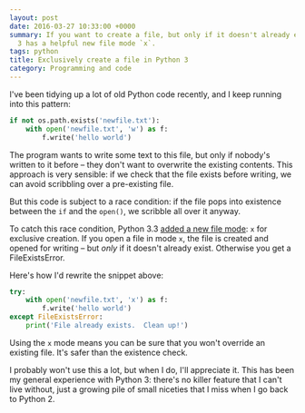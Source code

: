 ```yaml
---
layout: post
date: 2016-03-27 10:33:00 +0000
summary: If you want to create a file, but only if it doesn't already exist, Python
  3 has a helpful new file mode `x`.
tags: python
title: Exclusively create a file in Python 3
category: Programming and code
---
```


I've been tidying up a lot of old Python code recently, and I keep running into this pattern:

```python
if not os.path.exists('newfile.txt'):
    with open('newfile.txt', 'w') as f:
        f.write('hello world')
```

The program wants to write some text to this file, but only if nobody's written to it before – they don't want to overwrite the existing contents.
This approach is very sensible: if we check that the file exists before writing, we can avoid scribbling over a pre-existing file.

But this code is subject to a race condition: if the file pops into existence between the `if` and the `open()`, we scribble all over it anyway.

To catch this race condition, Python 3.3 [added a new file mode](https://docs.python.org/3/whatsnew/3.3.html#io): `x` for exclusive creation.
If you open a file in mode `x`, the file is created and opened for writing – but *only* if it doesn't already exist.
Otherwise you get a FileExistsError.

Here's how I'd rewrite the snippet above:

```python
try:
    with open('newfile.txt', 'x') as f:
        f.write('hello world')
except FileExistsError:
    print('File already exists.  Clean up!')
```

Using the `x` mode means you can be sure that you won't override an existing file.
It's safer than the existence check.

I probably won't use this a lot, but when I do, I'll appreciate it.
This has been my general experience with Python 3: there's no killer feature that I can't live without, just a growing pile of small niceties that I miss when I go back to Python 2.